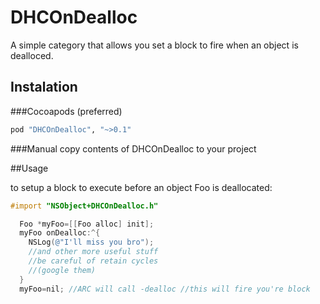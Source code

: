 DHCOnDealloc
============

A simple category that allows you set a block to fire when an object is dealloced.

## Instalation

###Cocoapods (preferred)

```ruby
pod "DHCOnDealloc", "~>0.1"
```
  
###Manual
copy contents of DHCOnDealloc to your project

##Usage

to setup a block to execute before an object Foo is deallocated:

```objective-c  
#import "NSObject+DHCOnDealloc.h"

  Foo *myFoo=[[Foo alloc] init];
  myFoo onDealloc:^{
    NSLog(@"I'll miss you bro");
    //and other more useful stuff
    //be careful of retain cycles
    //(google them)
  }
  myFoo=nil; //ARC will call -dealloc //this will fire you're block

```
